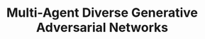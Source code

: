 ---
title: "Multi-Agent Diverse Generative Adversarial Networks"
year: 2018
pdf_url: "https://arxiv.org/abs/1704.02906"
category: "vision"
author_list: "Arnab Ghosh, Viveka Kulharia, Vinay Namboodiri, Arnab Ghosh, Philip H.S. Torr, Puneet Kumar Dokania"
grant: "MURI"
pub_in: "IEEE International Conference on Computer Vision and Pattern Recognition (CVPR)"
---